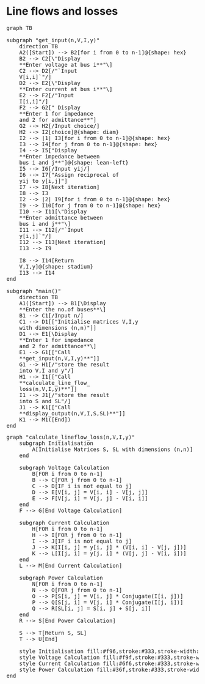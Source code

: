 <script type="module">
	import mermaid from 'https://cdn.jsdelivr.net/npm/mermaid@11.4/dist/mermaid.esm.min.mjs';
	mermaid.initialize({
		startOnLoad: true,
		theme: 'light'
	});
</script>

# Line flows and losses


<pre class="mermaid">
graph TB

subgraph "get_input(n,V,I,y)"
    direction TB
    A2([Start]) --> B2[for i from 0 to n-1]@{shape: hex}
    B2 --> C2[\"Display 
    **Enter voltage at bus i**"\]
    C2 --> D2[/"`Input 
    V[i,i]`"/]
    D2 --> E2[\"Display
    **Enter current at bus i**"\]
    E2 --> F2[/"Input
    I[i,i]"/]
    F2 --> G2[" Display 
    **Enter 1 for impedance 
    and 2 for admittance**"]
    G2 --> H2[/Input choice/]
    H2 --> I2[choice]@{shape: diam}
    I2 --> |1| I3[for i from 0 to n-1]@{shape: hex}
    I3 --> I4[for j from 0 to n-1]@{shape: hex}
    I4 --> I5["Display 
    **Enter impedance between 
    bus i and j**"]@{shape: lean-left}
    I5 --> I6[/Input yij/]
    I6 --> I7["Assign reciprocal of 
    yij to y[i,j]"]
    I7 --> I8[Next iteration]
    I8 --> I3
    I2 --> |2| I9[for i from 0 to n-1]@{shape: hex}
    I9 --> I10[for j from 0 to n-1]@{shape: hex}
    I10 --> I11[\"Display 
    **Enter admittance between 
    bus i and j**"\]
    I11 --> I12[/"`Input 
    y[i,j]`"/]
    I12 --> I13[Next iteration]
    I13 --> I9

    I8 --> I14[Return 
    V,I,y]@{shape: stadium}
    I13 --> I14
end

subgraph "main()"
    direction TB
    A1([Start]) --> B1[\Display 
    **Enter the no.of buses**\]
    B1 --> C1[/Input n/]
    C1 --> D1[["Initialise matrices V,I,y 
    with dimensions (n,n)"]]
    D1 --> E1[\Display
    **Enter 1 for impedance 
    and 2 for admittance**\]
    E1 --> G1[["Call 
    **get_input(n,V,I,y)**"]]
    G1 --> H1[/"store the result 
    into V,I and y"/]
    H1 --> I1[["Call 
    **calculate_line_flow_
    loss(n,V,I,y)**"]]
    I1 --> J1[/"store the result
    into S and SL"/]
    J1 --> K1[["Call 
    **display_output(n,V,I,S,SL)**"]]
    K1 --> M1([End])
end
</pre>

<pre>
graph "calculate_lineflow_loss(n,V,I,y)"
    subgraph Initialisation
        A[Initialise Matrices S, SL with dimensions (n,n)]
    end

    subgraph Voltage Calculation
        B[FOR i from 0 to n-1]
        B --> C[FOR j from 0 to n-1]
        C --> D[IF i is not equal to j]
        D --> E[V[i, j] = V[i, i] - V[j, j]]
        E --> F[V[j, i] = V[j, j] - V[i, i]]
    end
    F --> G[End Voltage Calculation]

    subgraph Current Calculation
        H[FOR i from 0 to n-1]
        H --> I[FOR j from 0 to n-1]
        I --> J[IF i is not equal to j]
        J --> K[I[i, j] = y[i, j] * (V[i, i] - V[j, j])]
        K --> L[I[j, i] = y[j, i] * (V[j, j] - V[i, i])]
    end
    L --> M[End Current Calculation]

    subgraph Power Calculation
        N[FOR i from 0 to n-1]
        N --> O[FOR j from 0 to n-1]
        O --> P[S[i, j] = V[i, j] * Conjugate(I[i, j])]
        P --> Q[S[j, i] = V[j, i] * Conjugate(I[j, i])]
        Q --> R[SL[i, j] = S[i, j] + S[j, i]]
    end
    R --> S[End Power Calculation]

    S --> T[Return S, SL]
    T --> U[End]

    style Initialisation fill:#f96,stroke:#333,stroke-width:2px;
    style Voltage Calculation fill:#f9f,stroke:#333,stroke-width:2px;
    style Current Calculation fill:#6f6,stroke:#333,stroke-width:2px;
    style Power Calculation fill:#36f,stroke:#333,stroke-width:2px;
end
</pre>